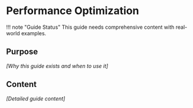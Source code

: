 # Performance Optimization

<!-- TODO: Guide purpose -->
<!-- TODO: When to use this guide -->
<!-- TODO: Prerequisites -->
<!-- TODO: Detailed instructions -->
<!-- TODO: Best practices -->
<!-- TODO: Common pitfalls -->

!!! note "Guide Status"
    This guide needs comprehensive content with real-world examples.

## Purpose

*[Why this guide exists and when to use it]*

## Content

*[Detailed guide content]*
